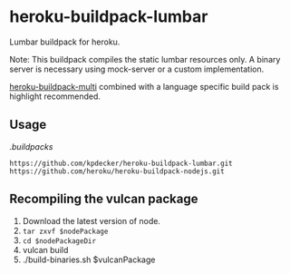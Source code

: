 # heroku-buildpack-lumbar

Lumbar buildpack for heroku.

Note:
This buildpack compiles the static lumbar resources only. A binary server is necessary using
mock-server or a custom implementation.

[heroku-buildpack-multi](https://github.com/ddollar/heroku-buildpack-multi) combined with a language
specific build pack is highlight recommended.

## Usage

_.buildpacks_
```
https://github.com/kpdecker/heroku-buildpack-lumbar.git
https://github.com/heroku/heroku-buildpack-nodejs.git
```

## Recompiling the vulcan package

1. Download the latest version of node.
2. `tar zxvf $nodePackage`
3. `cd $nodePackageDir`
4. vulcan build
5. ./build-binaries.sh $vulcanPackage
